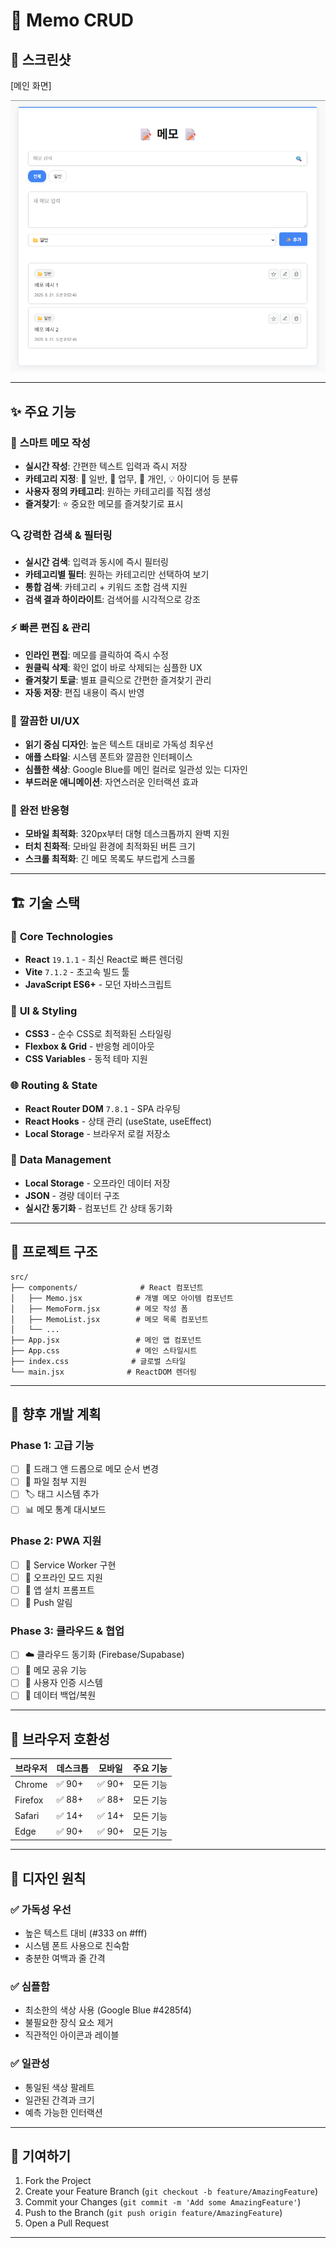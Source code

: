 # 📝 Memo CRUD

## 📸 스크린샷

[메인 화면]

![alt text](public/Memo.png)

---

## ✨ 주요 기능

### 📝 **스마트 메모 작성**
- **실시간 작성**: 간편한 텍스트 입력과 즉시 저장
- **카테고리 지정**: 📁 일반, 💼 업무, 👤 개인, 💡 아이디어 등 분류
- **사용자 정의 카테고리**: 원하는 카테고리를 직접 생성
- **즐겨찾기**: ⭐ 중요한 메모를 즐겨찾기로 표시

### 🔍 **강력한 검색 & 필터링**
- **실시간 검색**: 입력과 동시에 즉시 필터링
- **카테고리별 필터**: 원하는 카테고리만 선택하여 보기
- **통합 검색**: 카테고리 + 키워드 조합 검색 지원
- **검색 결과 하이라이트**: 검색어를 시각적으로 강조

### ⚡ **빠른 편집 & 관리**
- **인라인 편집**: 메모를 클릭하여 즉시 수정
- **원클릭 삭제**: 확인 없이 바로 삭제되는 심플한 UX
- **즐겨찾기 토글**: 별표 클릭으로 간편한 즐겨찾기 관리
- **자동 저장**: 편집 내용이 즉시 반영

### 🎨 **깔끔한 UI/UX**
- **읽기 중심 디자인**: 높은 텍스트 대비로 가독성 최우선
- **애플 스타일**: 시스템 폰트와 깔끔한 인터페이스
- **심플한 색상**: Google Blue를 메인 컬러로 일관성 있는 디자인
- **부드러운 애니메이션**: 자연스러운 인터랙션 효과

### 📱 **완전 반응형**
- **모바일 최적화**: 320px부터 대형 데스크톱까지 완벽 지원
- **터치 친화적**: 모바일 환경에 최적화된 버튼 크기
- **스크롤 최적화**: 긴 메모 목록도 부드럽게 스크롤

---

## 🏗️ 기술 스택

### 🔧 **Core Technologies**
- **React** `19.1.1` - 최신 React로 빠른 렌더링
- **Vite** `7.1.2` - 초고속 빌드 툴
- **JavaScript ES6+** - 모던 자바스크립트

### 🎨 **UI & Styling**
- **CSS3** - 순수 CSS로 최적화된 스타일링
- **Flexbox & Grid** - 반응형 레이아웃
- **CSS Variables** - 동적 테마 지원

### 🌐 **Routing & State**
- **React Router DOM** `7.8.1` - SPA 라우팅
- **React Hooks** - 상태 관리 (useState, useEffect)
- **Local Storage** - 브라우저 로컬 저장소

### 💾 **Data Management**
- **Local Storage** - 오프라인 데이터 저장
- **JSON** - 경량 데이터 구조
- **실시간 동기화** - 컴포넌트 간 상태 동기화

---

## 📁 프로젝트 구조

```
src/
├── components/              # React 컴포넌트
│   ├── Memo.jsx            # 개별 메모 아이템 컴포넌트
│   ├── MemoForm.jsx        # 메모 작성 폼
│   ├── MemoList.jsx        # 메모 목록 컴포넌트
│   └── ...
├── App.jsx                 # 메인 앱 컴포넌트
├── App.css                 # 메인 스타일시트
├── index.css              # 글로벌 스타일
└── main.jsx              # ReactDOM 렌더링
```

---

## 🎯 **향후 개발 계획**

### Phase 1: 고급 기능
- [ ] 🔄 드래그 앤 드롭으로 메모 순서 변경
- [ ] 📎 파일 첨부 지원
- [ ] 🏷️ 태그 시스템 추가
- [ ] 📊 메모 통계 대시보드

### Phase 2: PWA 지원
- [ ] 📱 Service Worker 구현
- [ ] 📴 오프라인 모드 지원
- [ ] 📲 앱 설치 프롬프트
- [ ] 🔔 Push 알림

### Phase 3: 클라우드 & 협업
- [ ] ☁️ 클라우드 동기화 (Firebase/Supabase)
- [ ] 👥 메모 공유 기능
- [ ] 🔐 사용자 인증 시스템
- [ ] 💾 데이터 백업/복원

---

## 📱 **브라우저 호환성**

| 브라우저 | 데스크톱 | 모바일 | 주요 기능 |
|---------|---------|--------|----------|
| Chrome  | ✅ 90+  | ✅ 90+ | 모든 기능 |
| Firefox | ✅ 88+  | ✅ 88+ | 모든 기능 |
| Safari  | ✅ 14+  | ✅ 14+ | 모든 기능 |
| Edge    | ✅ 90+  | ✅ 90+ | 모든 기능 |

---

## 🎨 **디자인 원칙**

### ✅ **가독성 우선**
- 높은 텍스트 대비 (#333 on #fff)
- 시스템 폰트 사용으로 친숙함
- 충분한 여백과 줄 간격

### ✅ **심플함**
- 최소한의 색상 사용 (Google Blue #4285f4)
- 불필요한 장식 요소 제거
- 직관적인 아이콘과 레이블

### ✅ **일관성**
- 통일된 색상 팔레트
- 일관된 간격과 크기
- 예측 가능한 인터랙션

---

## 🤝 **기여하기**

1. Fork the Project
2. Create your Feature Branch (`git checkout -b feature/AmazingFeature`)
3. Commit your Changes (`git commit -m 'Add some AmazingFeature'`)
4. Push to the Branch (`git push origin feature/AmazingFeature`)
5. Open a Pull Request

---
